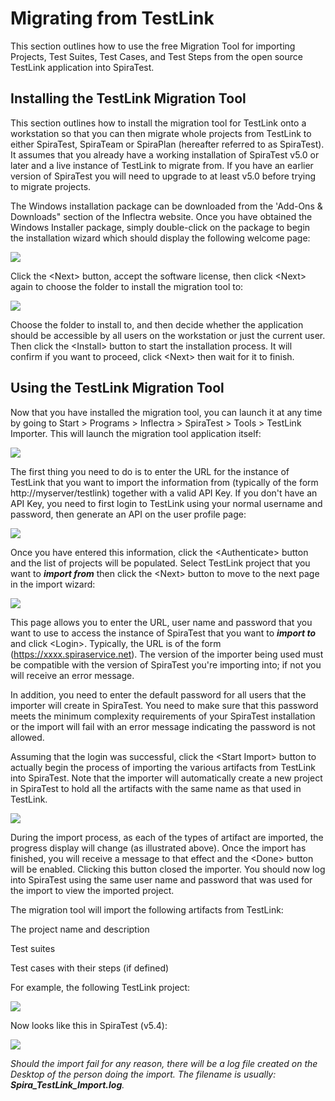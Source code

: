 # Migrating from TestLink

This section outlines how to use the free Migration Tool for importing
Projects, Test Suites, Test Cases, and Test Steps from the open source
TestLink application into SpiraTest.

## Installing the TestLink Migration Tool

This section outlines how to install the migration tool for TestLink
onto a workstation so that you can then migrate whole projects from
TestLink to either SpiraTest, SpiraTeam or SpiraPlan (hereafter referred
to as SpiraTest). It assumes that you already have a working
installation of SpiraTest v5.0 or later and a live instance of TestLink
to migrate from. If you have an earlier version of SpiraTest you will
need to upgrade to at least v5.0 before trying to migrate projects.

The Windows installation package can be downloaded from the 'Add-Ons &
Downloads" section of the Inflectra website. Once you have obtained the
Windows Installer package, simply double-click on the package to begin
the installation wizard which should display the following welcome page:

 ![](img/Migrating_from_TestLink_79.png)
 


Click the <Next\> button, accept the software license, then click
<Next\> again to choose the folder to install the migration tool to:

 ![](img/Migrating_from_TestLink_80.png)
 


Choose the folder to install to, and then decide whether the application
should be accessible by all users on the workstation or just the current
user. Then click the <Install\> button to start the installation
process. It will confirm if you want to proceed, click <Next\> then
wait for it to finish.

## Using the TestLink Migration Tool

Now that you have installed the migration tool, you can launch it at any
time by going to Start \> Programs \> Inflectra \> SpiraTest \> Tools \>
TestLink Importer. This will launch the migration tool application
itself:

![](img/Migrating_from_TestLink_81.png)




The first thing you need to do is to enter the URL for the instance of
TestLink that you want to import the information from (typically of the
form http://myserver/testlink) together with a valid API Key. If you
don't have an API Key, you need to first login to TestLink using your
normal username and password, then generate an API on the user profile
page:

![](img/Migrating_from_TestLink_82.png)




Once you have entered this information, click the <Authenticate\>
button and the list of projects will be populated. Select TestLink
project that you want to ***import from*** then click the <Next\>
button to move to the next page in the import wizard:

![](img/Migrating_from_TestLink_83.png)




This page allows you to enter the URL, user name and password that you
want to use to access the instance of SpiraTest that you want to
***import to*** and click <Login\>. Typically, the URL is of the form
(https://xxxx.spiraservice.net). The version of the importer being used
must be compatible with the version of SpiraTest you're importing into;
if not you will receive an error message.

In addition, you need to enter the default password for all users that
the importer will create in SpiraTest. You need to make sure that this
password meets the minimum complexity requirements of your SpiraTest
installation or the import will fail with an error message indicating
the password is not allowed.

Assuming that the login was successful, click the <Start Import\>
button to actually begin the process of importing the various artifacts
from TestLink into SpiraTest. Note that the importer will automatically
create a new project in SpiraTest to hold all the artifacts with the
same name as that used in TestLink.

 ![](img/Migrating_from_TestLink_84.png)
 


During the import process, as each of the types of artifact are
imported, the progress display will change (as illustrated above). Once
the import has finished, you will receive a message to that effect and
the <Done\> button will be enabled. Clicking this button closed the
importer. You should now log into SpiraTest using the same user name and
password that was used for the import to view the imported project.

The migration tool will import the following artifacts from TestLink:

The project name and description

Test suites

Test cases with their steps (if defined)

For example, the following TestLink project:

![](img/Migrating_from_TestLink_85.png)




Now looks like this in SpiraTest (v5.4):

![](img/Migrating_from_TestLink_86.png)



*Should the import fail for any reason, there will be a log file created
on the Desktop of the person doing the import. The filename is usually:
**Spira\_TestLink\_Import.log**.*


